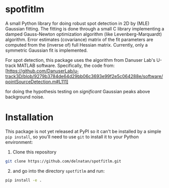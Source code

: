 # spotfitlm

A small Python library for doing robust spot detection in 2D by (MLE) Gaussian fitting. The fitting is done through a small C library implementing a damped Gauss-Newton optimization algorithm (like Levenberg-Marquardt) algorithm. Error estimates (covariance) matrix of the fit parameters are computed from the (inverse of) full Hessian matrix. Currently, only a symmetric Gaussian fit is implemented.

For spot detection, this package uses the algorithm from Danuser Lab's U-track MATLAB software. Specifically, the code from:
[https://github.com/DanuserLab/u-track3D/blob/9279b3784de64d29bb06c3693e99f2e5c064288e/software/pointSourceDetection.m#L111]

for doing the hypothesis testing on *significant* Gaussian peaks above background noise.

# Installation

This package is not yet released at PyPI so it can't be installed by a simple `pip install`, so you'll need to use `git` to install it to your Python environment:

1) Clone this repository
```bash
git clone https://github.com/delnatan/spotfitlm.git
```

2) and go into the directory `spotfitlm` and run:
```bash
pip install -e .
```

